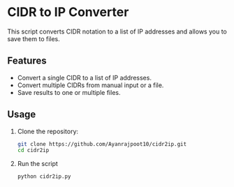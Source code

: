 # CIDR to IP Converter

This script converts CIDR notation to a list of IP addresses and allows you to save them to files.

## Features

- Convert a single CIDR to a list of IP addresses.
- Convert multiple CIDRs from manual input or a file.
- Save results to one or multiple files.

## Usage

1. Clone the repository:
   ```bash
   git clone https://github.com/Ayanrajpoot10/cidr2ip.git
   cd cidr2ip

2. Run the script
   ```bash
   python cidr2ip.py
